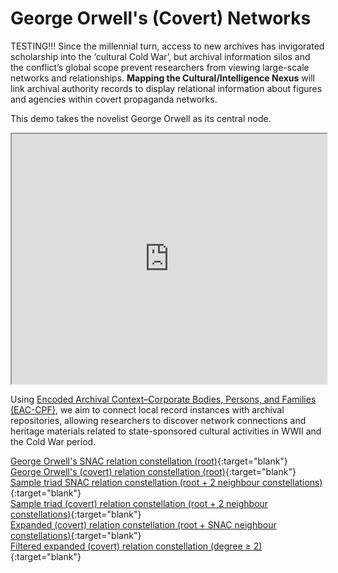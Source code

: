 # George Orwell's (Covert) Networks

TESTING!!! Since the millennial turn, access to new archives has invigorated scholarship into the ‘cultural Cold War’, but archival information silos and the conflict’s global scope prevent researchers from viewing large-scale networks and relationships. **Mapping the Cultural/Intelligence Nexus** will link archival authority records to display relational information about figures and agencies within covert propaganda networks. 

This demo takes the novelist George Orwell as its central node. 

<iframe width="100%" height="400" src="https://krmuth.github.io/orwell.node/visualisations/orwell2/"></iframe>

Using [Encoded Archival Context–Corporate Bodies, Persons, and Families (EAC-CPF)](https://eac.staatsbibliothek-berlin.de/), we aim to connect local record instances with archival repositories, allowing researchers to discover network connections and heritage materials related to state-sponsored cultural activities in WWII and the Cold War period. 

[George Orwell's SNAC relation constellation (root)](https://krmuth.github.io/orwell.node/visualisations/orwell/orwell-ego/snac/){:target="blank"}  
[George Orwell's (covert) relation constellation (root)](https://krmuth.github.io/orwell.node/visualisations/orwell/orwell-ego/full/){:target="blank"}  
[Sample triad SNAC relation constellation (root + 2 neighbour constellations)](https://krmuth.github.io/orwell.node/visualisations/orwell/triad/snac/){:target="blank"}   
[Sample triad (covert) relation constellation (root + 2 neighbour constellations)](https://krmuth.github.io/orwell.node/visualisations/orwell/triad/full/){:target="blank"}  
[Expanded (covert) relation constellation (root + SNAC neighbour constellations)](https://krmuth.github.io/orwell.node/visualisations/orwell2/full/){:target="blank"}  
[Filtered expanded (covert) relation constellation (degree ≥ 2)](https://krmuth.github.io/orwell.node/visualisations/orwell2/){:target="blank"}
